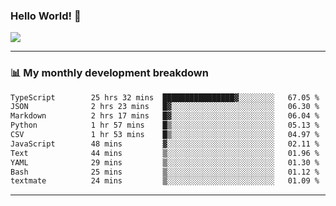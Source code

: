 ### Hello World! 👋

<a>
  <img align="center" src="https://github-readme-stats.vercel.app/api?username=megatunger&count_private=true&include_all_commits=true&bg_color=30,56CCF2,2F80ED&title_color=fff&text_color=fff" />
</a>

------
### 📊 My monthly development breakdown

<!--START_SECTION:waka-->

```txt
TypeScript        25 hrs 32 mins  ████████████████▓░░░░░░░░   67.05 %
JSON              2 hrs 23 mins   █▓░░░░░░░░░░░░░░░░░░░░░░░   06.30 %
Markdown          2 hrs 17 mins   █▓░░░░░░░░░░░░░░░░░░░░░░░   06.04 %
Python            1 hr 57 mins    █▒░░░░░░░░░░░░░░░░░░░░░░░   05.13 %
CSV               1 hr 53 mins    █▒░░░░░░░░░░░░░░░░░░░░░░░   04.97 %
JavaScript        48 mins         ▓░░░░░░░░░░░░░░░░░░░░░░░░   02.11 %
Text              44 mins         ▒░░░░░░░░░░░░░░░░░░░░░░░░   01.96 %
YAML              29 mins         ▒░░░░░░░░░░░░░░░░░░░░░░░░   01.30 %
Bash              25 mins         ▒░░░░░░░░░░░░░░░░░░░░░░░░   01.12 %
textmate          24 mins         ▒░░░░░░░░░░░░░░░░░░░░░░░░   01.09 %
```

<!--END_SECTION:waka-->

------
